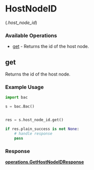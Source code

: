 # HostNodeID
(*.host_node_id*)

### Available Operations

* [get](#get) - Returns the id of the host node.

## get

Returns the id of the host node.

### Example Usage

```python
import bac

s = bac.Bac()


res = s.host_node_id.get()

if res.plain_success is not None:
    # handle response
    pass
```


### Response

**[operations.GetHostNodeIDResponse](../../models/operations/gethostnodeidresponse.md)**

